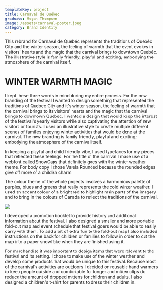 ```yaml
---
templateKey: project
title: Carnaval de Québec
graduate: Megan Thompson
image: /assets/carnaval-poster.jpeg
category: Brand Identity
---
```

This rebrand for Carnaval de Quebéc represents the traditions of Quebéc City and the winter season, the feeling of warmth that the event evokes in visitors' hearts and the magic that the carnival brings to downtown Quebéc. The illustrative style is family friendly, playful and exciting; embodying the atmosphere of the carnival itself.

# WINTER    WARMTH    MAGIC

I kept these three words in mind during my entire process. For the new branding of the festival I wanted to design something that represented the traditions of Quebec City and it's winter season, the feeling of warmth that the carnival brings to its visitors' hearts and the magic that the carnival brings to downtown Quebec. I wanted a design that would keep the interest of the festival's yearly visitors while also captivating the attention of new visitors or tourists.  I used an illustrative style to create multiple different scenes of families enjoying winter activities that would be done at the carnival. The new branding is family friendly, playful and exciting; embodying the atmosphere of the carnival itself.

In keeping a playful and child friendly vibe, I used typefaces for my pieces that reflected these feelings. For the title of the carnival I made use of a webfont called SnowCaps that definitely goes with the winter weather theme. For body copy I chose Varela Rounded because the rounded edges give off more of a childish charm.

The colour theme of the whole projects involves a harmonious palette of purples, blues and greens that really represents the cold winter weather. I used an accent colour of a bright red to highlight main parts of the imagery and to bring in the colours of Canada to reflect the traditions of the carnival.

![](/assets/1489283856938.jpeg)

I developed a promotion booklet to provide history and additional information about the festival. I also designed a smaller and more portable fold-out map and event schedule that festival goers would be able to easily carry with them. To add a bit of extra fun to the fold-out map I also included instructions on the back for children or families to follow in order to cut the map into a paper snowflake when they are finished using it.

For merchandise it was important to design items that were relevant to the festival and its setting. I chose to make use of the winter weather and develop some products that would be unique to this festival. Because most of the carnival's activities are outdoors I decided on reusable hand warmers to keep people outside and comfortable for longer and mitten clips do reduce the amount of dropped mittens for children and adults. I also designed a children's t-shirt for parents to dress their children in.
